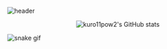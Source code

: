 ![header](https://capsule-render.vercel.app/api?type=waving&color=timeGradient&height=200&section=header&text=Hi%20there!&fontSize=70&animation=fadeIn)
<p align="center">
    <img alt="kuro11pow2's GitHub stats" src="https://github-readme-stats.vercel.app/api?username=kuro11pow2&hide=stars,prs&count_private=true&theme=default&show_icons=true" style="text-align: center;">
</p>

![snake gif](https://github.com/kuro11pow2/kuro11pow2/blob/output/github-contribution-grid-snake.gif)
